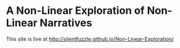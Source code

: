 # A Non-Linear Exploration of Non-Linear Narratives

This site is live at http://silentfuzzle.github.io/Non-Linear-Exploration/
